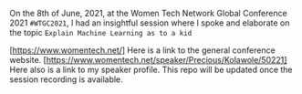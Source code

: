 On the 8th of June, 2021, at the Women Tech Network Global Conference 2021 ```#WTGC2021```, I had an insightful session where I spoke and elaborate on the topic ```Explain Machine Learning as to a kid```

[https://www.womentech.net/] Here is a link to the general conference website. [https://www.womentech.net/speaker/Precious/Kolawole/50221] Here also is a link to my speaker profile.
This repo will be updated once the session recording is available.

